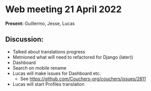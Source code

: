# Web meeting 21 April 2022

**Present:** Guillermo, Jesse, Lucas

## Discussion:

- Talked about translations progress
- Metnioned what will need to refactored for Django (later))
- Dashboard
- Search on mobile rename
- Lucas will make issues for Dashboard etc.
  - See https://github.com/Couchers-org/couchers/issues/2811
- Lucas will start Profiles translation
